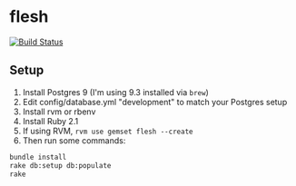 
# flesh

[![Build Status](https://travis-ci.org/msolomon/flesh.png?branch=master)](https://travis-ci.org/msolomon/flesh)

## Setup

1. Install Postgres 9 (I'm using 9.3 installed via `brew`)
1. Edit config/database.yml "development" to match your Postgres setup
1. Install rvm or rbenv
1. Install Ruby 2.1
1. If using RVM, `rvm use gemset flesh --create`
1. Then run some commands:

```bash
bundle install
rake db:setup db:populate
rake
```
